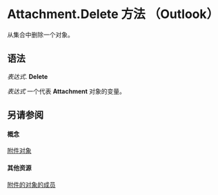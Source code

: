 
# Attachment.Delete 方法 （Outlook）

从集合中删除一个对象。


## 语法

 _表达式_. **Delete**

 _表达式_ 一个代表 **Attachment** 对象的变量。


## 另请参阅


#### 概念


[附件对象](3e11582b-ac90-0948-bc37-506570bb287b.md)
#### 其他资源


[附件的对象的成员](f4870da5-c632-3d18-3038-b64b67777ecc.md)
